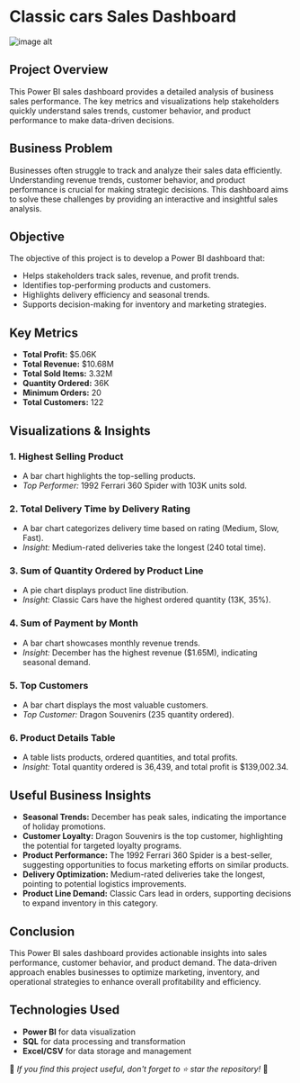 # Classic cars Sales Dashboard

![image alt](https://github.com/PoojaSharma-1/Power-BI-Project/blob/e0b28401ab5eeee9fa1e1880478980907cb57439/sales_Img.png)
## Project Overview
This Power BI sales dashboard provides a detailed analysis of business sales performance. The key metrics and visualizations help stakeholders quickly understand sales trends, customer behavior, and product performance to make data-driven decisions.

## Business Problem
Businesses often struggle to track and analyze their sales data efficiently. Understanding revenue trends, customer behavior, and product performance is crucial for making strategic decisions. This dashboard aims to solve these challenges by providing an interactive and insightful sales analysis.

## Objective
The objective of this project is to develop a Power BI dashboard that:
- Helps stakeholders track sales, revenue, and profit trends.
- Identifies top-performing products and customers.
- Highlights delivery efficiency and seasonal trends.
- Supports decision-making for inventory and marketing strategies.

## Key Metrics
- **Total Profit:** $5.06K
- **Total Revenue:** $10.68M
- **Total Sold Items:** 3.32M
- **Quantity Ordered:** 36K
- **Minimum Orders:** 20
- **Total Customers:** 122

## Visualizations & Insights
### 1. **Highest Selling Product**
   - A bar chart highlights the top-selling products.
   - *Top Performer:* 1992 Ferrari 360 Spider with 103K units sold.

### 2. **Total Delivery Time by Delivery Rating**
   - A bar chart categorizes delivery time based on rating (Medium, Slow, Fast).
   - *Insight:* Medium-rated deliveries take the longest (240 total time).

### 3. **Sum of Quantity Ordered by Product Line**
   - A pie chart displays product line distribution.
   - *Insight:* Classic Cars have the highest ordered quantity (13K, 35%).

### 4. **Sum of Payment by Month**
   - A bar chart showcases monthly revenue trends.
   - *Insight:* December has the highest revenue ($1.65M), indicating seasonal demand.

### 5. **Top Customers**
   - A bar chart displays the most valuable customers.
   - *Top Customer:* Dragon Souvenirs (235 quantity ordered).

### 6. **Product Details Table**
   - A table lists products, ordered quantities, and total profits.
   - *Insight:* Total quantity ordered is 36,439, and total profit is $139,002.34.

## Useful Business Insights
- **Seasonal Trends:** December has peak sales, indicating the importance of holiday promotions.
- **Customer Loyalty:** Dragon Souvenirs is the top customer, highlighting the potential for targeted loyalty programs.
- **Product Performance:** The 1992 Ferrari 360 Spider is a best-seller, suggesting opportunities to focus marketing efforts on similar products.
- **Delivery Optimization:** Medium-rated deliveries take the longest, pointing to potential logistics improvements.
- **Product Line Demand:** Classic Cars lead in orders, supporting decisions to expand inventory in this category.

## Conclusion
This Power BI sales dashboard provides actionable insights into sales performance, customer behavior, and product demand. The data-driven approach enables businesses to optimize marketing, inventory, and operational strategies to enhance overall profitability and efficiency.

## Technologies Used
- **Power BI** for data visualization
- **SQL** for data processing and transformation
- **Excel/CSV** for data storage and management

📌 *If you find this project useful, don't forget to ⭐ star the repository!* 🚀





